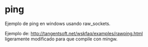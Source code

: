 ping
====
Ejemplo de ping en windows usando raw_sockets.

Ejemplo de: http://tangentsoft.net/wskfaq/examples/rawping.html ligeramente modificado para que compile con mingw.


